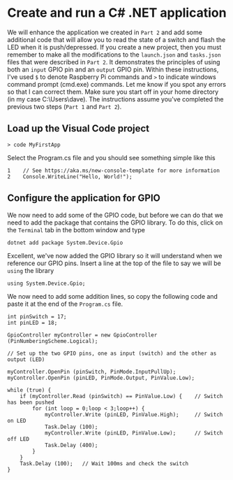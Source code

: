 # Create and run a C# .NET application
We will enhance the application we created in `Part 2` and add some additional code that will allow you to read the state of a switch and flash the LED when it is push/depressed. If you create a new project, then you must remember to make all the modifications to the `launch.json` and `tasks.json` files that were described in `Part 2`. It demonstrates the principles of using both an `input` GPIO pin and an `output` GPIO pin. Within these instructions, I've used `$` to denote Raspberry Pi commands and `>` to indicate windows command prompt (cmd.exe) commands. 
Let me know if you spot any errors so that I can correct them. Make sure you start off in your home directory (in my case C:\Users\dave).
The instructions assume you've completed the previous two steps (`Part 1` and `Part 2`).
## Load up the Visual Code project
```
> code MyFirstApp
```
Select the Program.cs file and you should see something simple like this
```
1    // See https://aka.ms/new-console-template for more information
2    Console.WriteLine("Hello, World!");
```
## Configure the application for GPIO
We now need to add some of the GPIO code, but before we can do that we need to add the package that contains the GPIO library. To do this, click on the `Terminal` tab in the bottom window and type
```
dotnet add package System.Device.Gpio
```
Excellent, we've now added the GPIO library so it will understand when we reference our GPIO pins. Insert a line at the top of the file to say we will be `using` the library
```
using System.Device.Gpio;

```
We now need to add some addition lines, so copy the following code and paste it at the end of the `Program.cs` file.
```
int pinSwitch = 17;
int pinLED = 18;

GpioController myController = new GpioController (PinNumberingScheme.Logical);

// Set up the two GPIO pins, one as input (switch) and the other as output (LED)

myController.OpenPin (pinSwitch, PinMode.InputPullUp);
myController.OpenPin (pinLED, PinMode.Output, PinValue.Low);

while (true) {
    if (myController.Read (pinSwitch) == PinValue.Low) {    // Switch has been pushed
        for (int loop = 0;loop < 3;loop++) {
            myController.Write (pinLED, PinValue.High);     // Switch on LED
            Task.Delay (100);
            myController.Write (pinLED, PinValue.Low);      // Switch off LED
            Task.Delay (400);
        }
    }
    Task.Delay (100);   // Wait 100ms and check the switch
}
```

